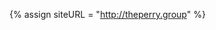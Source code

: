 {% assign siteURL = "http://theperry.group" %}<script type="application/ld+json">
  {
    "@context": "http://schema.org",
    "@type": "BlogPosting",
    "mainEntityOfPage":{
      "@type":"WebPage",
      "@id":"{{ siteURL }}{{ page.url }}"
    },
    "headline": "{{ page.title }}",
    "image": {
      "@type": "ImageObject",
      "url": "{{ siteURL }}{{ page.image }}"
    },
    "datePublished": "{{ page.date | date_to_xmlschema }}",
    "datePublished": "{{ page.date | date_to_xmlschema }}",
    "author": {
      "@type": "Person",
      "name": "{{ page.agent }}"
    },
     "publisher": {
      "@type": "Organization",
      "name": "{{ site.title }}",
      "logo": {
        "@type": "ImageObject",
        "url": "{{ siteURL }}/assets/defaults/logos/logo.png"
      }
    },
    "description": "{{ page.excerpt | strip_html }}"
  }
  </script>
